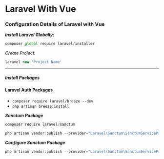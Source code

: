 # Laravel With Vue
### Configuration Details of Laravel with Vue

***Install Laravel Globally:***
`````js
composer global require laravel/installer
`````

*Create Project:*
````js
laravel new 'Project Name'
````
****



<p>

##### Install Packages
#### Laravel Auth Packages

- ````composer require laravel/breeze --dev````
- ````php artisan breeze:install````

***Sanctum Package***
````js
composer require laravel/sanctum
````
````js
php artisan vendor:publish --provider="Laravel\Sanctum\SanctumServiceProvider"
````

***Configure Sanctum Package***
````js
php artisan vendor:publish --provider="Laravel\Sanctum\SanctumServiceProvider"
````
</p>


